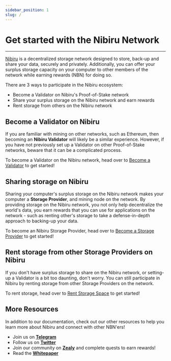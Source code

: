 ```yaml
---
sidebar_position: 1
slug: /
---
```

# Get started with the Nibiru Network
---

[Nibiru](https://www.nibirunet.io) is a decentralized storage network designed to store,
back-up and share your data, securely and privately.  Additionally, you can offer your surplus
storage capacity on your computer to other members of the network while earning rewards (NBN)
for doing so. 

There are 3 ways to participate in the Nibiru ecosystem:

* Become a Validator on Nibiru's Proof-of-Stake network
* Share your surplus storage on the Nibiru network and earn rewards
* Rent storage from others on the Nibiru network

## Become a Validator on Nibiru
If you are familiar with mining on other networks, such as Ethereum, then becoming an **Nibiru Validator**
will likely be a similar experience.  However, if you have not previously set up a Validator
on other Proof-of-Stake networks, beware that it can be a complicated process.

To become a Validator on the Nibiru network, head over to 
[Become a Validator](become-a-validator/get-started-validator.md) to get started!

## Sharing storage on Nibiru
Sharing your computer's surplus storage on the Nibiru network makes your
computer a **Storage Provider**, and mining node on the network. By providing storage on the Nibiru
network, you not only help decentralize the world's data, you earn rewards that you can use for applications
on the network - such as renting other's storage to take a defense-in-depth approach to backing-up your data.

To become an Nibiru Storage Provider, head over to
[Become a Storage Provider](become-a-storage-provider/get-started-storage-provider.md)
to get started!

## Rent storage from other Storage Providers on Nibiru
If you don't have surplus storage to share on the Nibiru network, or setting-up a Validator is a bit too
daunting, don't worry.  You can still participate in Nibiru by renting storage from other Storage Providers on
the network.  

To rent storage, head over to [Rent Storage Space](rent-storage-space/get-started-renting.md) to get started!

## More Resources

In addition to our documentation, check out our other resources to help you learn more about
Nibiru and connect with other NBN'ers!

* Join us on [**Telegram**](https://t.me/NibiruOfficial)
* Follow us on [**Twitter**](https://twitter.com/Nibiru)
* Join our community on [**Zealy**](https://zealy.io/c/Nibiru/questboard) and complete quests to earn rewards!
* Read the [**Whitepaper**](https://Nibiru.io/wp-content/uploads/2023/03/Nibiru-Whitepaper-1.5.1-03072023.pdf)


